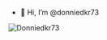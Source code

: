 - 👋 Hi, I’m @donniedkr73

![Donniedkr73](https://github-readme-stats.vercel.app/api?username=donniedkr73&show_icons=true&theme=onedark)
